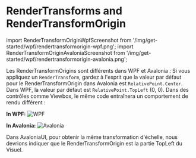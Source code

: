 # RenderTransforms and RenderTransformOrigin

import RenderTransformOriginWpfScreenshot from '/img/get-started/wpf/rendertransformorigin-wpf.png';
import RenderTransformOriginAvaloniaScreenshot from '/img/get-started/wpf/rendertransformorigin-avalonia.png';

Les RenderTransformOrigins sont différents dans WPF et Avalonia : Si vous appliquez un `RenderTransform`, gardez à l'esprit que la valeur par défaut pour le RenderTransformOrigin dans Avalonia est `RelativePoint.Center`. Dans WPF, la valeur par défaut est `RelativePoint.TopLeft` \(0, 0\). Dans des contrôles comme Viewbox, le même code entraînera un comportement de rendu différent :

**In WPF:**
<img src={RenderTransformOriginWpfScreenshot} alt="WPF" />

**In Avalonia:**
<img src={RenderTransformOriginAvaloniaScreenshot} alt="Avalonia" />

Dans AvaloniaUI, pour obtenir la même transformation d'échelle, nous devrions indiquer que le RenderTransformOrigin est la partie TopLeft du Visuel.

<XpfAd/>